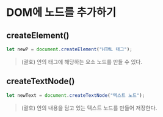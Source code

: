 # DOM에 노드를 추가하기

## createElement()

```js
let newP = document.createElement("HTML 태그");
```

> (괄호) 안의 태그에 해당하는 요소 노드를 만들 수 있다.

## createTextNode()

```js
let newText = document.createTextNode("텍스트 노드");
```

> (괄호) 안의 내용을 담고 있는 텍스트 노드를 만들어 저장한다.